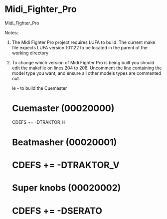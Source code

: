 Midi_Fighter_Pro
================

Midi_Fighter_Pro

Notes:

1) The Midi Fighter Pro project requires LUFA to build. The current make file expects LUFA version 101122 to be located 
   in the parent of the working directory
   
2) To change which version of Midi Fighter Pro is being built you should edit the makefile on lines 204 to 208. 
   Uncomment the line containing the model type you want, and ensure all other models types are commented out. 
   
   ie - to build the Cuemaster
   
   # Cuemaster (00020000)
   CDEFS += -DTRAKTOR_H
   # Beatmasher (00020001)
   # CDEFS += -DTRAKTOR_V
   # Super knobs (00020002)
   # CDEFS += -DSERATO